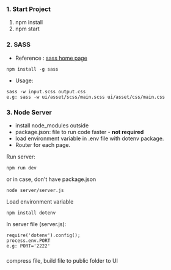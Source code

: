 ### 1. Start Project
1. npm install
2. npm start

### 2. SASS
- Reference : [sass home page](https://sass-lang.com/install)
```
npm install -g sass 
```
- Usage: 
``` 
sass -w input.scss output.css
e.g: sass -w ui/asset/scss/main.scss ui/asset/css/main.css
```

### 3. Node Server
- install node_modules outside
- package.json: file to run code faster - **not required**
- load environment variable in .env file with dotenv package.
- Router for each page. 

Run server:
```
npm run dev
```
or in case, don't have package.json
``` 
node server/server.js
```
Load environment variable
``` 
npm install dotenv
```
In server file (server.js):
``` 
require('dotenv').config();
process.env.PORT
e.g: PORT='2222'
```

### 
compress file, build file to public folder to UI
